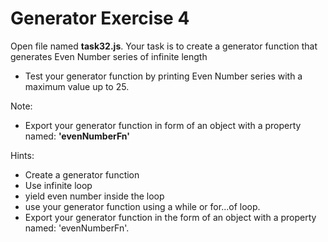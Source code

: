 # Generator Exercise 4

 Open file named **task32.js**. Your task is to create a generator function that generates
  Even Number series of infinite length

- Test your generator function by printing Even Number series with a maximum value up to 25.

Note:

- Export your generator function in form of an object with a property named: **'evenNumberFn'**

Hints:

- Create a generator function
- Use infinite loop
- yield even number inside the loop
- use your generator function using a while or for...of loop.
- Export your generator function in the form of an object with a property named: 'evenNumberFn'.
